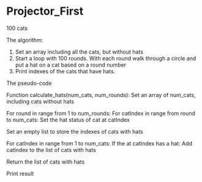 # Projector_First
100 cats

The algorithm:

1. Set an array including all the cats, but without hats
2. Start a loop with 100 rounds. With each round walk through a circle and put a hat on a cat based on a round number
3. Print indexes of the cats that have hats.

The pseudo-code

Function calculate_hats(num_cats, num_rounds):
  Set an array of num_cats, including cats without hats
  
  For round in range from 1 to num_rounds:
     For catIndex in range from round to num_cats:
        Set the hat status of cat at catIndex

  Set an empty list to store the indexes of cats with hats

  For catIndex in range from 1 to num_cats:
    If the at catIndex has a hat:
      Add catIndex to the list of cats with hats

  Return the list of cats with hats

  Print  result

